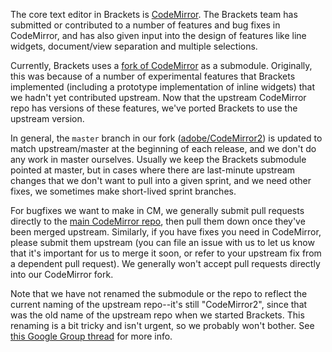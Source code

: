 The core text editor in Brackets is [CodeMirror](http://github.com/marijnh/CodeMirror). The Brackets
team has submitted or contributed to a number of features and bug fixes in CodeMirror, and has also
given input into the design of features like line widgets, document/view separation and multiple selections.

Currently, Brackets uses a [fork of CodeMirror](http://github.com/adobe/CodeMirror2) as a submodule. 
Originally, this was because of a number of experimental features that Brackets implemented (including 
a prototype implementation of inline widgets) that we hadn't yet contributed upstream. Now that the
upstream CodeMirror repo has versions of these features, we've ported Brackets to use the upstream 
version.

In general, the `master` branch in our fork ([adobe/CodeMirror2](http://github.com/adobe/CodeMirror2)) is updated to match upstream/master at the beginning of each release, and we don't do any work in master ourselves. Usually we keep the Brackets submodule pointed at master, but in cases where there are
last-minute upstream changes that we don't want to pull into a given sprint, and we need other fixes,
we sometimes make short-lived sprint branches.

For bugfixes we want to make in CM, we generally submit pull requests directly to the 
[main CodeMirror repo](http://github.com/marijnh/CodeMirror), then pull them down once they've been merged upstream. Similarly, if you have fixes you need in CodeMirror, please submit them upstream (you can file an issue with us to let us know that it's important for us to merge it soon, or refer to your upstream fix from a dependent pull request). We generally won't accept pull requests directly into our CodeMirror fork.

Note that we have not renamed the submodule or the repo to reflect the current naming of the upstream
repo--it's still "CodeMirror2", since that was the old name of the upstream repo when we started Brackets. This renaming is a bit tricky and isn't urgent, so we probably won't bother. See [this Google Group thread](https://groups.google.com/forum/?fromgroups=#!topic/brackets-dev/D_rezwjyXM0)
for more info.
